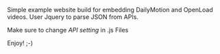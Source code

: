 Simple example website build for embedding DailyMotion and OpenLoad videos.
User Jquery to parse JSON from APIs.

Make sure to change *API setting* in .js Files

Enjoy! ;-)
